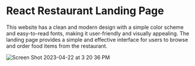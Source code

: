 # React Restaurant Landing Page

This  website has a clean and modern design with a simple color scheme and easy-to-read fonts, making it user-friendly and visually appealing. The landing page provides a simple and effective interface for users to browse and order food items from the restaurant.

![Screen Shot 2023-04-22 at 3 20 36 PM](https://user-images.githubusercontent.com/97071278/233802715-7ad7dac8-9b4b-4c34-ac99-1dfbc0dc43dd.png)
